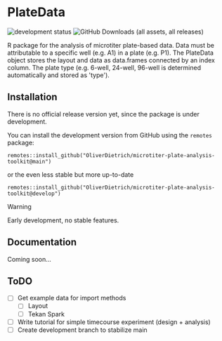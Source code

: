 # PlateData
![development status](https://img.shields.io/badge/status-under_development-orange)
![GitHub Downloads (all assets, all releases)](https://img.shields.io/github/downloads/OliverDietrich/microtiter-plate-analysis-toolkit/total)

R package for the analysis of microtiter plate-based data. Data must be attributable to a specific well (e.g. A1) in a plate (e.g. P1). The PlateData object stores the layout and data as data.frames connected by an index column. The plate type (e.g. 6-well, 24-well, 96-well is determined automatically and stored as 'type').

## Installation
There is no official release version yet, since the package is under development.

You can install the development version from GitHub using the `remotes` package:
```
remotes::install_github("OliverDietrich/microtiter-plate-analysis-toolkit@main")
```
or the even less stable but more up-to-date
```
remotes::install_github("OliverDietrich/microtiter-plate-analysis-toolkit@develop")
```

> [!WARNING]
> Early development, no stable features.

## Documentation
Coming soon...

## ToDO
- [ ] Get example data for import methods
  - [ ] Layout
  - [ ] Tekan Spark
- [ ] Write tutorial for simple timecourse experiment (design + analysis)
- [ ] Create development branch to stabilize main
